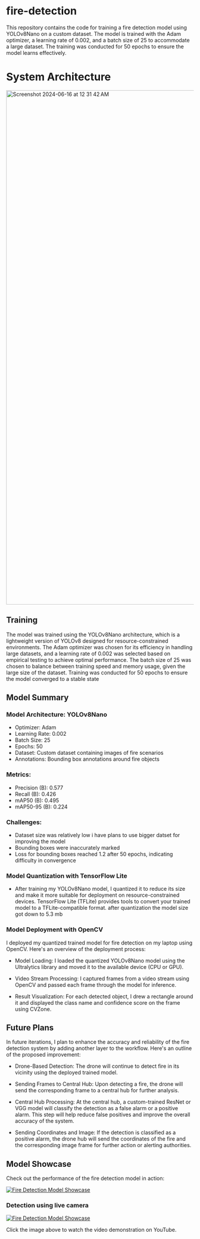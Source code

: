 
# fire-detection

This repository contains the code for training a fire detection model using YOLOv8Nano on a custom dataset. The model is trained with the Adam optimizer, a learning rate of 0.002, and a batch size of 25 to accommodate a large dataset. The training was conducted for 50 epochs to ensure the model learns effectively.

# System Architecture
<img width="1380" alt="Screenshot 2024-06-16 at 12 31 42 AM" src="https://github.com/NeuralNoble/fire-detection/assets/156664113/855ea922-6ecb-46e4-98b5-f3b0dd1f193f">


## Training
The model was trained using the YOLOv8Nano architecture, which is a lightweight version of YOLOv8 designed for resource-constrained environments. The Adam optimizer was chosen for its efficiency in handling large datasets, and a learning rate of 0.002 was selected based on empirical testing to achieve optimal performance. The batch size of 25 was chosen to balance between training speed and memory usage, given the large size of the dataset. Training was conducted for 50 epochs to ensure the model converged to a stable state

## Model Summary
### Model Architecture: YOLOv8Nano
- Optimizer: Adam
- Learning Rate: 0.002
- Batch Size: 25
- Epochs: 50
- Dataset: Custom dataset containing images of fire scenarios
- Annotations: Bounding box annotations around fire objects
### Metrics:
- Precision (B): 0.577
- Recall (B): 0.426
- mAP50 (B): 0.495
- mAP50-95 (B): 0.224
### Challenges:
- Dataset size was relatively low i have plans to use bigger datset for improving the model
- Bounding boxes were inaccurately marked
- Loss for bounding boxes reached 1.2 after 50 epochs, indicating difficulty in convergence 

### Model Quantization with TensorFlow Lite
- After training my YOLOv8Nano model, I quantized it to reduce its size and make it more suitable for deployment on resource-constrained devices. TensorFlow Lite (TFLite) provides tools to convert your trained model to a TFLite-compatible format. after quantization the model size got down to 5.3 mb

### Model Deployment with OpenCV
I deployed my quantized trained model for fire detection on my laptop using OpenCV. Here's an overview of the deployment process:
- Model Loading: I loaded the quantized YOLOv8Nano model using the Ultralytics library and moved it to the available device (CPU or GPU).

- Video Stream Processing: I captured frames from a video stream using OpenCV and passed each frame through the model for inference.

- Result Visualization: For each detected object, I drew a rectangle around it and displayed the class name and confidence score on the frame using CVZone.

## Future Plans
In future iterations, I plan to enhance the accuracy and reliability of the fire detection system by adding another layer to the workflow. Here's an outline of the proposed improvement:

- Drone-Based Detection: The drone will continue to detect fire in its vicinity using the deployed trained model.

- Sending Frames to Central Hub: Upon detecting a fire, the drone will send the corresponding frame to a central hub for further analysis.

- Central Hub Processing: At the central hub, a custom-trained ResNet or VGG model will classify the detection as a false alarm or a positive alarm. This step will help reduce false positives and improve the overall accuracy of the system.

- Sending Coordinates and Image: If the detection is classified as a positive alarm, the drone hub will send the coordinates of the fire and the corresponding image frame for further action or alerting authorities.

## Model Showcase

Check out the performance of the fire detection model in action:

 [![Fire Detection Model Showcase](https://img.youtube.com/vi/KP4mdSREHkY/0.jpg)](https://www.youtube.com/watch?v=KP4mdSREHkY)
### Detection using live camera 
 [![Fire Detection Model Showcase](https://img.youtube.com/vi/7rEz7-M08Bw/0.jpg)](https://www.youtube.com/watch?v=7rEz7-M08Bw)


Click the image above to watch the video demonstration on YouTube.

